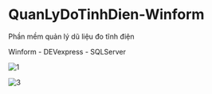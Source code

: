 # QuanLyDoTinhDien-Winform
Phần mềm quản lý dũ liệu đo tĩnh điện 

Winform - DEVexpress - SQLServer

![1](https://user-images.githubusercontent.com/103011257/224658521-c73bed6c-12dc-47b0-ad9e-9da27d9d0236.png)

![3](https://user-images.githubusercontent.com/103011257/224658775-d3a7bf3a-6fa1-4a81-8870-567132e95157.png)
